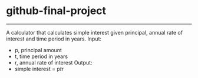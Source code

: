 # github-final-project
---
A calculator that calculates simple interest given principal, annual rate of interest and time period in years.
Input:
   * p, principal amount
   * t, time period in years
   * r, annual rate of interest
Output:
   * simple interest = p*t*r
